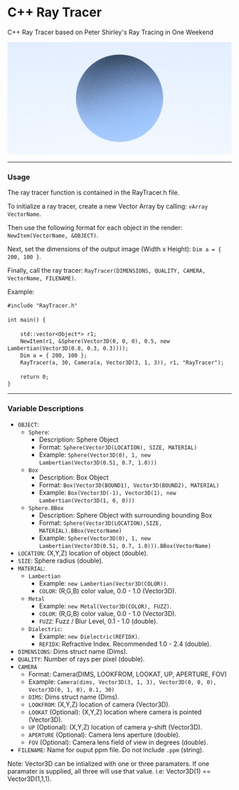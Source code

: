 # C++ Ray Tracer
C++ Ray Tracer based on Peter Shirley's Ray Tracing in One Weekend

![VWI Banner](https://raw.githubusercontent.com/cdgco/raytracing/master/Demo3.jpg)
<hr>

### Usage
The ray tracer function is contained in the RayTracer.h file.

To initialize a ray tracer, create a new Vector Array by calling: `vArray VectorName`.

Then use the following format for each object in the render: `NewItem(VectorName, &OBJECT)`.

Next, set the dimensions of the output image (Width x Height): `Dim a = { 200, 100 }`.
 
Finally, call the ray tracer: `RayTracer(DIMENSIONS, QUALITY, CAMERA, VectorName, FILENAME)`.
 
Example:
```
#include "RayTracer.h"

int main() {

	std::vector<Object*> r1;
	NewItem(r1, &Sphere(Vector3D(0, 0, 0), 0.5, new Lambertian(Vector3D(0.8, 0.3, 0.3))));
	Dim a = { 200, 100 };
	RayTracer(a, 30, Camera(a, Vector3D(3, 1, 3)), r1, "RayTracer");

	return 0;
}
```
<hr>

### Variable Descriptions
* `OBJECT`:
  * `Sphere`:
    * Description: Sphere Object
    * Format: `Sphere(Vector3D(LOCATION), SIZE, MATERIAL)`
    * Example: `Sphere(Vector3D(0), 1, new Lambertian(Vector3D(0.51, 0.7, 1.0)))`
  * `Box`
    * Description: Box Object
    * Format: `Box(Vector3D(BOUND1), Vector3D(BOUND2), MATERIAL)`
    * Example: `Box(Vector3D(-1), Vector3D(1), new Lambertian(Vector3D(1, 0, 0)))`
  * `Sphere.BBox`
    * Description: Sphere Object with surrounding bounding Box
    * Format: `Sphere(Vector3D(LOCATION),SIZE, MATERIAL).BBox(VectorName)`
    * Example: `Sphere(Vector3D(0), 1, new Lambertian(Vector3D(0.51, 0.7, 1.0))).BBox(VectorName)`
* `LOCATION`: (X,Y,Z) location of object (double).
* `SIZE`: Sphere radius (double).
* `MATERIAL`:
  * `Lambertian`
    * Example: `new Lambertian(Vector3D(COLOR))`.
    * `COLOR`: (R,G,B) color value, 0.0 - 1.0 (Vector3D).
  * `Metal`
    * Example: `new Metal(Vector3D(COLOR), FUZZ)`.
    * `COLOR`: (R,G,B) color value, 0.0 - 1.0 (Vector3D).
    * `FUZZ`: Fuzz / Blur Level, 0.1 - 1.0 (double).
  * `Dialectric`: 
    * Example: `new Dielectric(REFIDX)`.
    * `REFIDX`: Refractive Index. Recommended 1.0 - 2.4 (double).
* `DIMENSIONS`: Dims struct name (Dims).
* `QUALITY`: Number of rays per pixel (double).
* `CAMERA`
  * Format: Camera(DIMS, LOOKFROM, LOOKAT, UP, APERTURE, FOV) 
  * Example: `Camera(dims, Vector3D(3, 1, 3), Vector3D(0, 0, 0), Vector3D(0, 1, 0), 0.1, 30)`
  * `DIMS`: Dims struct name (Dims).
  * `LOOKFROM`: (X,Y,Z) location of camera (Vector3D).
  * `LOOKAT` (Optional): (X,Y,Z) location where camera is pointed (Vector3D).
  * `UP` (Optional): (X,Y,Z) location of camera y-shift (Vector3D).
  * `APERTURE` (Optional): Camera lens aperture (double).
  * `FOV` (Optional): Camera lens field of view in degrees (double).
* `FILENAME`: Name for ouput ppm file. Do not include `.ppm` (string).

Note: Vector3D can be intialized with one or three paramaters. If one paramater is supplied, all three will use that value. i.e: Vector3D(1) == Vector3D(1,1,1).
